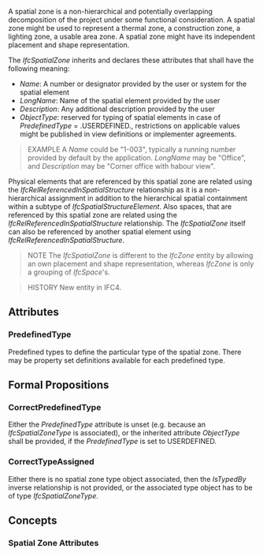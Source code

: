 A spatial zone is a non-hierarchical and potentially overlapping decomposition of the project under some functional consideration. A spatial zone might be used to represent a thermal zone, a construction zone, a lighting zone, a usable area zone. A spatial zone might have its independent placement and shape representation.

<!-- end of short definition -->


The _IfcSpatialZone_ inherits and declares these attributes that shall have the following meaning:

* _Name_: A number or designator provided by the user or system for the spatial element
* _LongName_: Name of the spatial element provided by the user
* _Description_: Any additional description provided by the user
* _ObjectType_: reserved for typing of spatial elements in case of _PredefinedType_ = .USERDEFINED., restrictions on applicable values might be published in view definitions or implementer agreements.

> EXAMPLE A _Name_ could be "1-003", typically a running number provided by default by the application. _LongName_ may be "Office", and _Description_ may be "Corner office with habour view".

Physical elements that are referenced by this spatial zone are related using the _IfcRelReferencedInSpatialStructure_ relationship as it is a non-hierarchical assignment in addition to the hierarchical spatial containment within a subtype of _IfcSpatialStructureElement_. Also spaces, that are referenced by this spatial zone are related using the _IfcRelReferencedInSpatialStructure_ relationship. The _IfcSpatialZone_ itself can also be referenced by another spatial element using _IfcRelReferencedInSpatialStructure_.

> NOTE The _IfcSpatialZone_ is different to the _IfcZone_ entity by allowing an own placement and shape representation, whereas _IfcZone_ is only a grouping of _IfcSpace_'s.

> HISTORY New entity in IFC4.

## Attributes

### PredefinedType
Predefined types to define the particular type of the spatial zone. There may be property set definitions available for each predefined type.

## Formal Propositions

### CorrectPredefinedType
Either the _PredefinedType_ attribute is unset (e.g. because an _IfcSpatialZoneType_ is associated), or the inherited attribute _ObjectType_ shall be provided, if the _PredefinedType_ is set to USERDEFINED.

### CorrectTypeAssigned
Either there is no spatial zone type object associated, then the _IsTypedBy_ inverse relationship is not provided, or the associated type object has to be of type _IfcSpatialZoneType_.

## Concepts

### Spatial Zone Attributes



